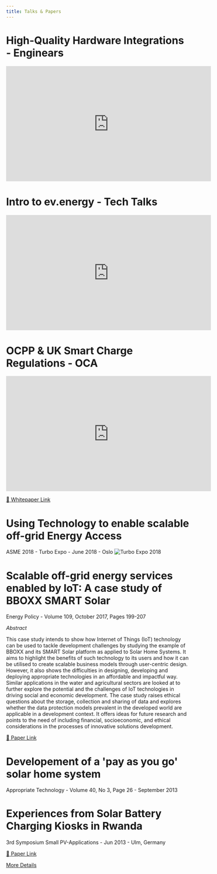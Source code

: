 ```yaml
---
title: Talks & Papers
---
```


# High-Quality Hardware Integrations - Enginears

<iframe width="560" height="315" src="https://www.youtube.com/embed/jN7CxgTXtBQ?si=pxj9cn_BNXZzHcZF" title="YouTube video player" frameborder="0" allow="accelerometer; autoplay; clipboard-write; encrypted-media; gyroscope; picture-in-picture; web-share" allowfullscreen></iframe>


# Intro to ev.energy - Tech Talks
<iframe width="560" height="315" src="https://www.youtube.com/embed/DnY01UKAfds?si=BVgRNC9dyGgeeE0l" title="YouTube video player" frameborder="0" allow="accelerometer; autoplay; clipboard-write; encrypted-media; gyroscope; picture-in-picture; web-share" allowfullscreen></iframe>


# OCPP & UK Smart Charge Regulations - OCA
<iframe width="560" height="315" src="https://www.youtube.com/embed/zgNq3CsxHNg?si=C9Fy5W_YhfwA5dqj&amp;start=1095" title="YouTube video player" frameborder="0" allow="accelerometer; autoplay; clipboard-write; encrypted-media; gyroscope; picture-in-picture; web-share" allowfullscreen></iframe>

[🔗 Whitepaper Link](https://www.openchargealliance.org/uploads/files/ocpp_and_uk_ev_regulation-v1_0.pdf)

# Using Technology to enable scalable off-grid Energy Access
ASME 2018 - Turbo Expo - June 2018 - Oslo
![Turbo Expo 2018](/img/turbo-expo-2018.jpg)


# Scalable off-grid energy services enabled by IoT: A case study of BBOXX SMART Solar
Energy Policy - Volume 109, October 2017, Pages 199-207

*Abstract*

This case study intends to show how Internet of Things (IoT) technology can be used to tackle development challenges by studying the example of BBOXX and its SMART Solar platform as applied to Solar Home Systems. It aims to highlight the benefits of such technology to its users and how it can be utilised to create scalable business models through user-centric design. However, it also shows the difficulties in designing, developing and deploying appropriate technologies in an affordable and impactful way. Similar applications in the water and agricultural sectors are looked at to further explore the potential and the challenges of IoT technologies in driving social and economic development. The case study raises ethical questions about the storage, collection and sharing of data and explores whether the data protection models prevalent in the developed world are applicable in a development context. It offers ideas for future research and points to the need of including financial, socioeconomic, and ethical considerations in the processes of innovative solutions development.

[🔗 Paper Link](https://www.sciencedirect.com/science/article/abs/pii/S0301421517304378)

# Developement of a 'pay as you go' solar home system
Appropriate Technology - Volume 40, No 3, Page 26 - September 2013



# Experiences from Solar Battery Charging Kiosks in Rwanda
3rd Symposium Small PV-Applications - Jun 2013 - Ulm, Germany

[🔗 Paper Link](https://www.researchgate.net/publication/330672598_Experiences_from_Solar_Battery_Charging_Kiosks_in_Rwanda)

[More Details](https://web.archive.org/web/20141222200311/http://www.e.quinox.org/index.php/news/item/139-team-sharing-experiences-at-a-small-pv-system-symposium)

<!-- # TODO - Add Final Year Project -->
